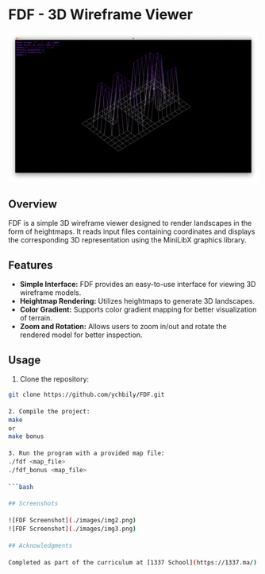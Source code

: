 # FDF - 3D Wireframe Viewer

![FDF Screenshot](./images/img1.png)

## Overview

FDF is a simple 3D wireframe viewer designed to render landscapes in the form of heightmaps. It reads input files containing coordinates and displays the corresponding 3D representation using the MiniLibX graphics library.

## Features

- **Simple Interface:** FDF provides an easy-to-use interface for viewing 3D wireframe models.
- **Heightmap Rendering:** Utilizes heightmaps to generate 3D landscapes.
- **Color Gradient:** Supports color gradient mapping for better visualization of terrain.
- **Zoom and Rotation:** Allows users to zoom in/out and rotate the rendered model for better inspection.

## Usage

1. Clone the repository:

```bash
git clone https://github.com/ychbily/FDF.git

2. Compile the project:
make
or
make bonus

3. Run the program with a provided map file:
./fdf <map_file>
./fdf_bonus <map_file>

```bash

## Screenshots

![FDF Screenshot](./images/img2.png)
![FDF Screenshot](./images/img3.png)

## Acknowledgments

Completed as part of the curriculum at [1337 School](https://1337.ma/) in Khouribga, Morocco, achieving a perfect score of 125/125.
